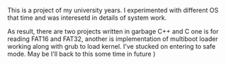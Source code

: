 This is a project of my university years. I experimented with different OS that time and was interesetd in details of system work.

As result, there are two projects written in garbage C++ and C one is for reading FAT16 and FAT32, another is implementation of multiboot loader working along with grub to load kernel. I've stucked on entering to safe mode. May be I'll back to this some time in future )
